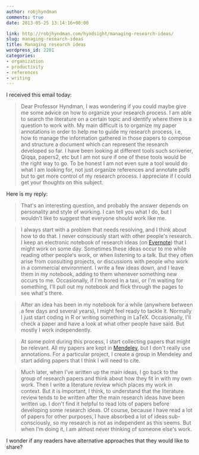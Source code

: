```yaml
---
author: robjhyndman
comments: true
date: 2013-05-25 13:14:16+00:00

link: http://robjhyndman.com/hyndsight/managing-research-ideas/
slug: managing-research-ideas
title: Managing research ideas
wordpress_id: 2201
categories:
- organization
- productivity
- references
- writing
---
```


I received this email today:


> Dear Professor Hyndman,
I was wondering if you could maybe give me some advice on how to organize your research process. I am able to search the literature on a certain topic and identify where there is a question to work with. My main difficult is to organize my paper annotations in order to help me to guide my research process, i.e, how to manage the information gathered in those papers to compose and structure a document which can represent the research developed so far.
I have been looking at different tools such scrivener, Qiqqa, papers2, etc but I am not sure if one of these tools would be the right way to go. To be honest I am not even sure a tool would do what I am looking for, not just organize references and annotate pdfs but to get more control of my research process.
I appreciate if I could get your thoughts on this subject.


Here is my reply:


> That's an interesting question, and probably the answer depends on personality and style of working. I can tell you what I do, but I wouldn't like to suggest that everyone should work like me.

>I always start with a problem that needs resolving, and I think about how to do that. I never consciously start with other people's research. I keep an electronic notebook of research ideas (on [Evernote](http://evernote.com/)) that I might work on some day. Sometimes these ideas occur to me while reading other people's work, or when listening to a talk. But they often arise from consulting projects, or discussions with people who work in a commercial environment. I write a few ideas down, and I leave them in my notebook, adding to them whenever something new occurs to me. Occasionally, if I'm bored in a taxi, or I'm waiting for something, I'll pull out my notebook and flick through the pages to see what's there.

>After an idea has been in my notebook for a while (anywhere between a few days and several years), I might feel ready to tackle it. Normally I just start coding in R or writing something in LaTeX. Occasionally, I'll check a paper and have a look at what other people have said. But mostly I work independently.

>At some point during this process, I start collecting papers that might be relevant. All my papers are kept in [Mendeley](http://www.mendeley.com), but I don't really use annotations. For a particular project, I create a group in Mendeley and start adding papers that I think I will need to cite.

>Much later, when I've written up the main ideas, I go back to the group of research papers and think about how they fit in with my own work. Then I write a literature review which places my work in context. But it is important, I think, to understand that the literature review tends to be written after the main research ideas have been written up. I don't find it helpful to read lots of papers before developing some research ideas. Of course, because I have read a lot of papers for other purposes, I have absorbed a lot of ideas sub-consciously, so my research is not as independent as this seems. But when I'm doing it, I am almost never thinking of someone else's work.


I wonder if any readers have alternative approaches that they would like to share?
